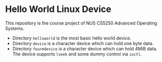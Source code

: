 # Hello World Linux Device

This repository is the course project of NUS CS5250 Advanced Operating Systems.

* Directory `helloworld` is the most basic hello world device. 
* Directory `device` is a character device which can hold one byte data.
* Directory `fourmdevice` is a character device which can hold 4MiB data. The device supports `lseek` and some dummy control via `ioctl`.

